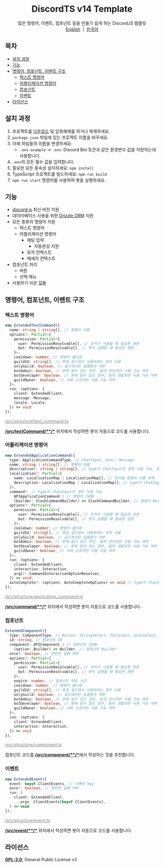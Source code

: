 <h1 align="center">DiscordTS v14 Template</h1>
<p align="center">
  많은 명령어, 이벤트, 컴포넌트 등을 만들기 쉽게 하는 DiscordJS 템플릿<br>
  <a href="/README.md">English</a>
  &nbsp;|&nbsp;
  <a href="/docs/ko/README.md">한국어</a>
</p>

## 목차

- [설치 과정](#설치-과정)
- [기능](#기능)
- [명령어, 컴포넌트, 이벤트 구조](#명령어-컴포넌트-이벤트-구조)
  - [텍스트 명령어](#텍스트-명령어)
  - [어플리케이션 명령어](#어플리케이션-명령어)
  - [컴포넌트](#컴포넌트)
  - [이벤트](#이벤트)
- [라이선스](#라이선스)

## 설치 과정

1. 프로젝트를 [다운로드](https://github.com/iam-green/DiscordTS-v14-Template/archive/refs/heads/v3.zip) 및 압축해제를 하거나 복제하세요.
2. `package.json` 파일에 있는 프로젝트 이름을 바꾸세요.
3. 아래 파일들의 이름을 변경하세요:
   - `.env.example` → `.env`: Discord Bot 토큰과 같은 환경변수 값을 저장하는데 사용합니다.
4. `.env`의 모든 필수 값을 입력합니다.
5. 필요한 모든 종속성 설치하세요: `npm install`
6. TypeScript 프로젝트를 빌드하세요: `npm run build`
7. `npm run start` 명령어를 사용하여 봇을 실행하세요.

## 기능

- [discord.js](https://discord.js.org/) 최신 버전 지원
- 데이터베이스 사용을 위한 [Drizzle ORM](/docs/ko/database.md) 지원
- 모든 종류의 명령어 지원
  - 텍스트 명령어
  - 어플리케이션 명령어
    - 채팅 입력
      - 자동완성 지원
    - 유저 컨텍스트
    - 메세지 컨텍스트
- 컴포넌트 처리
  - 버튼
  - 선택 메뉴
- 사용하기 쉬운 [모듈](/docs/ko/module.md)

## 명령어, 컴포넌트, 이벤트 구조

### 텍스트 명령어

```ts
new ExtendedTextCommand({
  name: string | string[], // 명령어 이름
  options?: Partial<{
    permission: Partial<{
      user: PermissionResolvable[], // 유저가 사용할 때 필요한 권한
      bot: PermissionResolvable[], // 봇이 실행할 때 필요한 권한
    }>,
    cooldown: number, // 명령어 쿨다운
    guildId: string[], // 특정 길드에서 사용하려는 경우 사용
    onlyGuild: boolean, // 길드에서만 실행할지 여부
    botAdmin: boolean, // 봇에 팀이 있는 경우, 팀의 관리자만 사용 가능 여부
    botDeveloper: boolean, // 봇에 팀이 있는 경우, 팀의 개발자만 사용 가능 여부
    guildOwner: boolean, // 서버 소유자만 사용 가능 여부
  }>,
  run: (options: {
    client: ExtendedClient,
    message: Message,
    locale: Locale,
  }) => void
});
```

<a style="color: gray;" href="/src/structure/text_command.ts">/src/structure/text_command.ts</a>

<u>**/src/textCommand/\*\*/\***</u> 위치에서 작성하면 봇이 자동으로 코드를 사용합니다.

### 어플리케이션 명령어

```ts
new ExtendedApplicationCommand({
  type: ApplicationCommandType, // ChatInput, User, Message
  name: string | string[], // 명령어 이름
  description?: string | string[], // type이 ChatInput인 경우 사용 가능, 명령어 설명
  localization?: Partial<{
    name: LocalizationMap | LocalizationMap[], // 언어별 명령어 이름 번역
    description: LocalizationMap | LocalizationMap[], // type이 ChatInput인 경우 사용 가능, 언어별 명령어 설명 번역
  }>,
  command?: // type이 ChatInput인 경우 사용 가능
    APIApplicationCommand | // 명령어 JSON
    (builder: SlashCommandBuilder) => SlashCommandBuilder, // 명령어 Builder
  options?: Partial<{
    permission: Partial<{
      user: PermissionResolvable[], // 유저가 사용할 때 필요한 권한
      bot: PermissionResolvable[], // 봇이 실행할 때 필요한 권한
    }>,
    cooldown: number, // 명령어 쿨다운
    guildId: string[], // 특정 길드에서 사용하려는 경우 사용
    onlyGuild: boolean, // 길드에서만 실행할지 여부
    botAdmin: boolean, // 봇에 팀이 있는 경우, 팀의 관리자만 사용 가능 여부
    botDeveloper: boolean, // 봇에 팀이 있는 경우, 팀의 개발자만 사용 가능 여부
    guildOwner: boolean, // 서버 소유자만 사용 가능 여부
  }>;
  run: (options: {
    client: ExtendedClient,
    interaction: Interaction,
    args?: CommandInteractionOptionResolver,
  }) => void,
  autoComplete?: (options: AutoCompleteOptions) => void // type이 ChatInput인 경우 사용 가능
});
```

<a style="color: gray;" href="/src/structure/application_command.ts">/src/structure/application_command.ts</a>

<u>**/src/command/\*\*/\***</u> 위치에서 작성하면 봇이 자동으로 코드를 사용합니다.

### 컴포넌트

```ts
ExtendedComponent({
  type: ComponentType, // Button, StringSelect, TextInput, UserSelect, RoleSelect, MentionableSelect, ChannelSelect
  id: string, // 컴포넌트 ID
  component: APIComponent | // 컴포넌트 JSON
    (option: Builder) => Builder, // 컴포넌트 Builder
  once?: boolean, // 한번만 실행 여부
  options?: Partial<{
    permission: Partial<{
      user: PermissionResolvable[], // 유저가 사용할 때 필요한 권한
      bot: PermissionResolvable[], // 봇이 실행할 때 필요한 권한
    }>,
    expire: number, // 컴포넌트 만료 시간
    cooldown: number, // 명령어 쿨다운
    guildId: string[], // 특정 길드에서 사용하려는 경우 사용
    onlyGuild: boolean, // 길드에서만 실행할지 여부
    botAdmin: boolean, // 봇에 팀이 있는 경우, 팀의 관리자만 사용 가능 여부
    botDeveloper: boolean, // 봇에 팀이 있는 경우, 팀의 개발자만 사용 가능 여부
    guildOwner: boolean, // 서버 소유자만 사용 가능 여부
  }>,
  run: (options: {
    client: ExtendedClient,
    interaction: Interaction,
  }) => void
});
```

<a style="color: gray;" href="/src/structure/component.ts">/src/structure/component.ts</a>

컴포넌트 코드를 <u>**/src/component/\*\*/\***</u>에서 작성하는 것을 추천합니다.

### 이벤트

```ts
new ExtendedEvent({
  event: keyof ClientEvents, // 이벤트 key
  once?: boolean, // 한번만 실행 여부
  run: (
    client: ExtendedClient,
    ...args: ClientEvents[keyof ClientEvents],
  ) => void
});
```

<a style="color: gray;" href="/src/structure/event.ts">/src/structure/event.ts</a>

<u>**/src/event/\*\*/\***</u> 위치에서 작성하면 봇이 자동으로 코드를 사용합니다.

## 라이선스

[**GPL-3.0**](/LICENSE), General Public License v3
